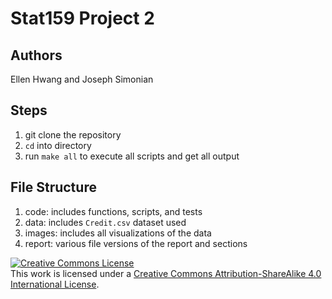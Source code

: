 # Stat159 Project 2

## Authors

Ellen Hwang and Joseph Simonian

## Steps

1. git clone the repository
2. `cd` into directory
3. run `make all` to execute all scripts and get all output 

## File Structure

1. code: includes functions, scripts, and tests
2. data: includes `Credit.csv` dataset used
3. images: includes all visualizations of the data
4. report: various file versions of the report and sections

<a rel="license" href="http://creativecommons.org/licenses/by-sa/4.0/"><img alt="Creative Commons License" style="border-width:0" src="https://i.creativecommons.org/l/by-sa/4.0/88x31.png" /></a><br />This work is licensed under a <a rel="license" href="http://creativecommons.org/licenses/by-sa/4.0/">Creative Commons Attribution-ShareAlike 4.0 International License</a>.

